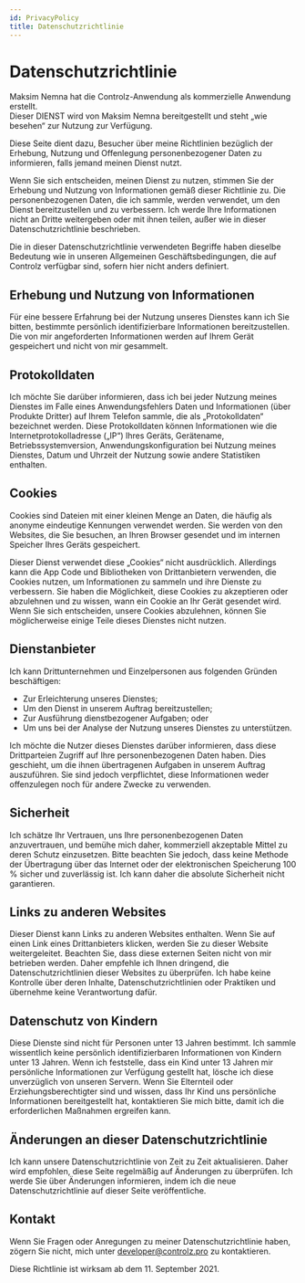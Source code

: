 ```yaml
---
id: PrivacyPolicy
title: Datenschutzrichtlinie
---
```


# Datenschutzrichtlinie

Maksim Nemna hat die Controlz-Anwendung als kommerzielle Anwendung erstellt.  
Dieser DIENST wird von Maksim Nemna bereitgestellt und steht „wie besehen“ zur Nutzung zur Verfügung.

Diese Seite dient dazu, Besucher über meine Richtlinien bezüglich der Erhebung, Nutzung und Offenlegung personenbezogener Daten zu informieren, falls jemand meinen Dienst nutzt.

Wenn Sie sich entscheiden, meinen Dienst zu nutzen, stimmen Sie der Erhebung und Nutzung von Informationen gemäß dieser Richtlinie zu. Die personenbezogenen Daten, die ich sammle, werden verwendet, um den Dienst bereitzustellen und zu verbessern. Ich werde Ihre Informationen nicht an Dritte weitergeben oder mit ihnen teilen, außer wie in dieser Datenschutzrichtlinie beschrieben.

Die in dieser Datenschutzrichtlinie verwendeten Begriffe haben dieselbe Bedeutung wie in unseren Allgemeinen Geschäftsbedingungen, die auf Controlz verfügbar sind, sofern hier nicht anders definiert.

## Erhebung und Nutzung von Informationen

Für eine bessere Erfahrung bei der Nutzung unseres Dienstes kann ich Sie bitten, bestimmte persönlich identifizierbare Informationen bereitzustellen. Die von mir angeforderten Informationen werden auf Ihrem Gerät gespeichert und nicht von mir gesammelt.

## Protokolldaten

Ich möchte Sie darüber informieren, dass ich bei jeder Nutzung meines Dienstes im Falle eines Anwendungsfehlers Daten und Informationen (über Produkte Dritter) auf Ihrem Telefon sammle, die als „Protokolldaten“ bezeichnet werden. Diese Protokolldaten können Informationen wie die Internetprotokolladresse („IP“) Ihres Geräts, Gerätename, Betriebssystemversion, Anwendungskonfiguration bei Nutzung meines Dienstes, Datum und Uhrzeit der Nutzung sowie andere Statistiken enthalten.

## Cookies

Cookies sind Dateien mit einer kleinen Menge an Daten, die häufig als anonyme eindeutige Kennungen verwendet werden. Sie werden von den Websites, die Sie besuchen, an Ihren Browser gesendet und im internen Speicher Ihres Geräts gespeichert.

Dieser Dienst verwendet diese „Cookies“ nicht ausdrücklich. Allerdings kann die App Code und Bibliotheken von Drittanbietern verwenden, die Cookies nutzen, um Informationen zu sammeln und ihre Dienste zu verbessern. Sie haben die Möglichkeit, diese Cookies zu akzeptieren oder abzulehnen und zu wissen, wann ein Cookie an Ihr Gerät gesendet wird. Wenn Sie sich entscheiden, unsere Cookies abzulehnen, können Sie möglicherweise einige Teile dieses Dienstes nicht nutzen.

## Dienstanbieter

Ich kann Drittunternehmen und Einzelpersonen aus folgenden Gründen beschäftigen:

- Zur Erleichterung unseres Dienstes;
- Um den Dienst in unserem Auftrag bereitzustellen;
- Zur Ausführung dienstbezogener Aufgaben; oder
- Um uns bei der Analyse der Nutzung unseres Dienstes zu unterstützen.

Ich möchte die Nutzer dieses Dienstes darüber informieren, dass diese Drittparteien Zugriff auf Ihre personenbezogenen Daten haben. Dies geschieht, um die ihnen übertragenen Aufgaben in unserem Auftrag auszuführen. Sie sind jedoch verpflichtet, diese Informationen weder offenzulegen noch für andere Zwecke zu verwenden.

## Sicherheit

Ich schätze Ihr Vertrauen, uns Ihre personenbezogenen Daten anzuvertrauen, und bemühe mich daher, kommerziell akzeptable Mittel zu deren Schutz einzusetzen. Bitte beachten Sie jedoch, dass keine Methode der Übertragung über das Internet oder der elektronischen Speicherung 100 % sicher und zuverlässig ist. Ich kann daher die absolute Sicherheit nicht garantieren.

## Links zu anderen Websites

Dieser Dienst kann Links zu anderen Websites enthalten. Wenn Sie auf einen Link eines Drittanbieters klicken, werden Sie zu dieser Website weitergeleitet. Beachten Sie, dass diese externen Seiten nicht von mir betrieben werden. Daher empfehle ich Ihnen dringend, die Datenschutzrichtlinien dieser Websites zu überprüfen. Ich habe keine Kontrolle über deren Inhalte, Datenschutzrichtlinien oder Praktiken und übernehme keine Verantwortung dafür.

## Datenschutz von Kindern

Diese Dienste sind nicht für Personen unter 13 Jahren bestimmt. Ich sammle wissentlich keine persönlich identifizierbaren Informationen von Kindern unter 13 Jahren. Wenn ich feststelle, dass ein Kind unter 13 Jahren mir persönliche Informationen zur Verfügung gestellt hat, lösche ich diese unverzüglich von unseren Servern. Wenn Sie Elternteil oder Erziehungsberechtigter sind und wissen, dass Ihr Kind uns persönliche Informationen bereitgestellt hat, kontaktieren Sie mich bitte, damit ich die erforderlichen Maßnahmen ergreifen kann.

## Änderungen an dieser Datenschutzrichtlinie

Ich kann unsere Datenschutzrichtlinie von Zeit zu Zeit aktualisieren. Daher wird empfohlen, diese Seite regelmäßig auf Änderungen zu überprüfen. Ich werde Sie über Änderungen informieren, indem ich die neue Datenschutzrichtlinie auf dieser Seite veröffentliche.

## Kontakt

Wenn Sie Fragen oder Anregungen zu meiner Datenschutzrichtlinie haben, zögern Sie nicht, mich unter [developer@controlz.pro](mailto:developer@controlz.pro) zu kontaktieren.

Diese Richtlinie ist wirksam ab dem 11. September 2021.